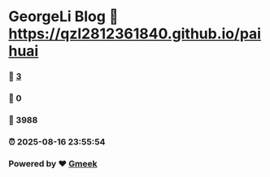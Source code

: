 # GeorgeLi Blog :link: https://qzl2812361840.github.io/paihuai 
### :page_facing_up: [3](https://qzl2812361840.github.io/paihuai/tag.html) 
### :speech_balloon: 0 
### :hibiscus: 3988 
### :alarm_clock: 2025-08-16 23:55:54 
### Powered by :heart: [Gmeek](https://github.com/Meekdai/Gmeek)

